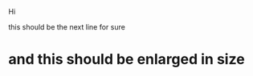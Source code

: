 <p>Hi</p>
<p>this should be the next line for sure</p>
<h1>and this should be enlarged in size</h1>

